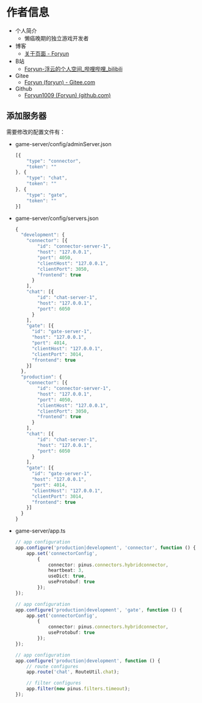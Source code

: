 # 作者信息

- 个人简介
  - 懒癌晚期的独立游戏开发者
- 博客
  - [关于页面 - Foryun](https://www.foryun.com.cn/s/about)
- B站
  - [Foryun-浮云的个人空间_哔哩哔哩_bilibili](https://space.bilibili.com/2920221)
- Gitee
  - [Foryun (foryun) - Gitee.com](https://gitee.com/foryun)
- Github
  - [Foryun1009 (Foryun) (github.com)](https://github.com/Foryun1009)



## 添加服务器

需要修改的配置文件有：

- game-server/config/adminServer.json

  ```typescript
  [{
      "type": "connector",
      "token": ""
  }, {
      "type": "chat",
      "token": ""
  }, {
      "type": "gate",
      "token": ""
  }]
  ```

- game-server/config/servers.json

  ```typescript
  {
    "development": {
      "connector": [{
          "id": "connector-server-1",
          "host": "127.0.0.1",
          "port": 4050,
          "clientHost": "127.0.0.1",
          "clientPort": 3050,
          "frontend": true
        }
      ],
      "chat": [{
          "id": "chat-server-1",
          "host": "127.0.0.1",
          "port": 6050
        }
      ],
      "gate": [{
        "id": "gate-server-1",
        "host": "127.0.0.1",
        "port": 4014,
        "clientHost": "127.0.0.1",
        "clientPort": 3014,
        "frontend": true
      }]
    },
    "production": {
      "connector": [{
          "id": "connector-server-1",
          "host": "127.0.0.1",
          "port": 4050,
          "clientHost": "127.0.0.1",
          "clientPort": 3050,
          "frontend": true
        }
      ],
      "chat": [{
          "id": "chat-server-1",
          "host": "127.0.0.1",
          "port": 6050
        }
      ],
      "gate": [{
        "id": "gate-server-1",
        "host": "127.0.0.1",
        "port": 4014,
        "clientHost": "127.0.0.1",
        "clientPort": 3014,
        "frontend": true
      }]
    }
  }
  ```
  
- game-server/app.ts

  ```typescript
  // app configuration
  app.configure('production|development', 'connector', function () {
      app.set('connectorConfig',
          {
              connector: pinus.connectors.hybridconnector,
              heartbeat: 3,
              useDict: true,
              useProtobuf: true
          });
  });
  
  // app configuration
  app.configure('production|development', 'gate', function () {
      app.set('connectorConfig',
          {
              connector: pinus.connectors.hybridconnector,
              useProtobuf: true
          });
  });
  
  // app configuration
  app.configure('production|development', function () {
      // route configures
      app.route('chat', RouteUtil.chat);
  
      // filter configures
      app.filter(new pinus.filters.timeout);
  });
  ```

  

